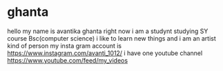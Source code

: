 # ghanta
hello my name is avantika ghanta 
right now i am a studynt studying SY course Bsc(computer science)
i like to learn new things and i am an artist kind of person 
my insta gram account is https://www.instagram.com/avanti_1012/
i have one youtube channel https://www.youtube.com/feed/my_videos
